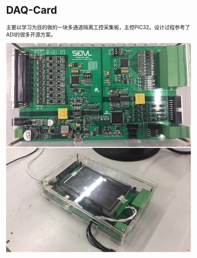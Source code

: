 # DAQ-Card
主要以学习为目的做的一块多通道隔离工控采集板，主控PIC32。设计过程参考了ADI的很多开源方案。

<img src="https://github.com/HuaxinLu/DAQ-Card/blob/master/picture/pic1.jpg" width="600" />

<img src="https://github.com/HuaxinLu/DAQ-Card/blob/master/picture/pic2.jpg" width="600" />
